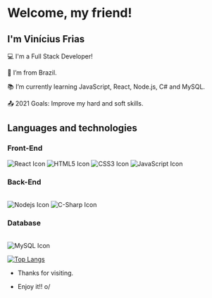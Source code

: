 # Welcome, my friend!

 

## I'm Vinícius Frias

 

:computer: I'm a Full Stack Developer!

:house_with_garden: I’m from Brazil.

:books: I’m currently learning JavaScript, React, Node.js, C# and MySQL.

:outbox_tray: 2021 Goals: Improve my hard and soft skills.

 

## Languages and technologies

<h3> Front-End </h3>
<img src="https://img.shields.io/badge/React-20232A?style=for-the-badge&logo=react&logoColor=61DAFB" alt="React Icon">
<img src="https://img.shields.io/badge/HTML5-E34F26?style=for-the-badge&logo=html5&logoColor=white" alt="HTML5 Icon">
<img src="https://img.shields.io/badge/CSS3-1572B6?style=for-the-badge&logo=css3&logoColor=white" alt="CSS3 Icon">
<img src="https://img.shields.io/badge/JavaScript-F7DF1E?style=for-the-badge&logo=javascript&logoColor=black" alt="JavaScript Icon">

<h3> Back-End </h3>
<br>
<img src="https://img.shields.io/badge/Node.js-339933?style=for-the-badge&logo=nodedotjs&logoColor=white" alt="Nodejs Icon">
<img src="https://img.shields.io/badge/C%23-239120?style=for-the-badge&logo=c-sharp&logoColor=white" alt="C-Sharp Icon">

<h3> Database </h3>
<br>
<img src="https://img.shields.io/badge/MySQL-00000F?style=for-the-badge&logo=mysql&logoColor=white" alt="MySQL Icon">

[![Top Langs](https://github-readme-stats.vercel.app/api/top-langs/?username=vmofrias&layout=compact)](https://github.com/vmofrias/github-readme-stats)

- Thanks for visiting.

- Enjoy it!! o/
